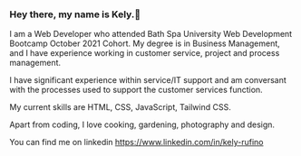 ### Hey there, my name is Kely.👋

I am a Web Developer who attended Bath Spa University Web Development Bootcamp October 2021 Cohort.
My degree is in Business Management, and I have experience working in customer service, project and process management.

I have significant experience within service/IT support and am conversant with the processes used to support the customer services function.

My current skills are HTML, CSS, JavaScript, Tailwind CSS.

Apart from coding, I love cooking, gardening, photography and design.

You can find me on linkedin https://www.linkedin.com/in/kely-rufino


